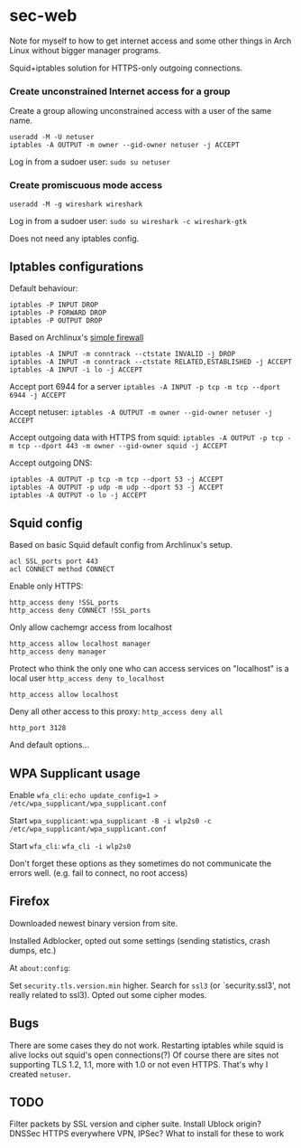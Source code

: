 # sec-web

Note for myself to how to get internet access and some other things in Arch Linux without bigger manager programs.

Squid+iptables solution for HTTPS-only outgoing connections.

### Create unconstrained Internet access for a group

Create a group allowing unconstrained access with a user of the same name.

```
useradd -M -U netuser
iptables -A OUTPUT -m owner --gid-owner netuser -j ACCEPT
```

Log in from a sudoer user: `sudo su netuser`

### Create promiscuous mode access

```
useradd -M -g wireshark wireshark
```

Log in from a sudoer user: `sudo su wireshark -c wireshark-gtk`

Does not need any iptables config.

## Iptables configurations

Default behaviour:

```
iptables -P INPUT DROP
iptables -P FORWARD DROP
iptables -P OUTPUT DROP
```

Based on Archlinux's [simple firewall](https://wiki.archlinux.org/index.php/Simple_stateful_firewall)

```
iptables -A INPUT -m conntrack --ctstate INVALID -j DROP
iptables -A INPUT -m conntrack --ctstate RELATED,ESTABLISHED -j ACCEPT
iptables -A INPUT -i lo -j ACCEPT
```

Accept port 6944 for a server
`iptables -A INPUT -p tcp -m tcp --dport 6944 -j ACCEPT`

Accept netuser:
`iptables -A OUTPUT -m owner --gid-owner netuser -j ACCEPT`

Accept outgoing data with HTTPS from squid:
`iptables -A OUTPUT -p tcp -m tcp --dport 443 -m owner --gid-owner squid -j ACCEPT`

Accept outgoing DNS:
```
iptables -A OUTPUT -p tcp -m tcp --dport 53 -j ACCEPT
iptables -A OUTPUT -p udp -m udp --dport 53 -j ACCEPT
iptables -A OUTPUT -o lo -j ACCEPT
```

## Squid config

Based on basic Squid default config from Archlinux's setup.

```
acl SSL_ports port 443
acl CONNECT method CONNECT
```

Enable only HTTPS:
```
http_access deny !SSL_ports
http_access deny CONNECT !SSL_ports
```

Only allow cachemgr access from localhost
```
http_access allow localhost manager
http_access deny manager
```

Protect who think the only one who can access services on "localhost" is a local user
`http_access deny to_localhost`

`http_access allow localhost`

Deny all other access to this proxy:
`http_access deny all`

`http_port 3128`

And default options...

## WPA Supplicant usage

Enable `wfa_cli`:
`echo update_config=1 > /etc/wpa_supplicant/wpa_supplicant.conf`

Start `wpa_supplicant`:
`wpa_supplicant -B -i wlp2s0 -c /etc/wpa_supplicant/wpa_supplicant.conf`

Start `wfa_cli`:
`wfa_cli -i wlp2s0`

Don't forget these options as they sometimes do not communicate the errors well. (e.g. fail to connect, no root access)

## Firefox

Downloaded newest binary version from site.

Installed Adblocker, opted out some settings (sending statistics, crash dumps, etc.)

At `about:config`:

Set `security.tls.version.min` higher.
Search for `ssl3` (or `security.ssl3', not really related to ssl3). Opted out some cipher modes.

## Bugs

There are some cases they do not work.
Restarting iptables while squid is alive locks out squid's open connections(?)
Of course there are sites not supporting TLS 1.2, 1.1, more with 1.0 or not even HTTPS. That's why I created `netuser`.

## TODO

Filter packets by SSL version and cipher suite.
Install Ublock origin?
DNSSec
HTTPS everywhere
VPN, IPSec?
What to install for these to work
